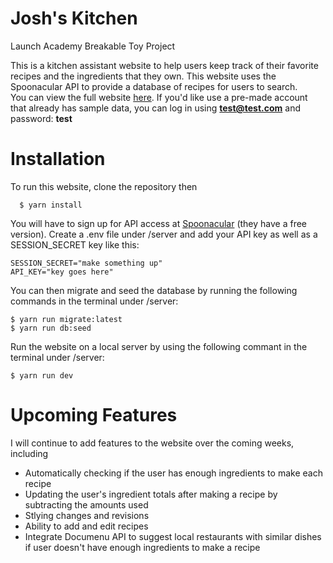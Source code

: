 # Josh's Kitchen
Launch Academy Breakable Toy Project

This is a kitchen assistant website to help users keep track of their favorite recipes and the ingredients that they own.  This website uses the Spoonacular API to provide a database of recipes for users to search.  
You can view the full website [here](https://joshs-kitchen.herokuapp.com/). 
If you'd like use a pre-made account that already has sample data, you can log in using **test@test.com** and password: **test** 

# Installation
To run this website, clone the repository then 
```
  $ yarn install
```
You will have to sign up for API access at [Spoonacular](https://spoonacular.com/food-api) (they have a free version). 
Create a .env file under /server and add your API key as well as a SESSION_SECRET key like this:
```
SESSION_SECRET="make something up"
API_KEY="key goes here"
```
You can then migrate and seed the database by running the following commands in the terminal under /server:
```
$ yarn run migrate:latest
$ yarn run db:seed
```
Run the website on a local server by using the following commant in the terminal under /server:
```
$ yarn run dev
```
# Upcoming Features
I will continue to add features to the website over the coming weeks, including
- Automatically checking if the user has enough ingredients to make each recipe
- Updating the user's ingredient totals after making a recipe by subtracting the amounts used
- Stlying changes and revisions
- Ability to add and edit recipes
- Integrate Documenu API to suggest local restaurants with similar dishes if user doesn't have enough ingredients to make a recipe
